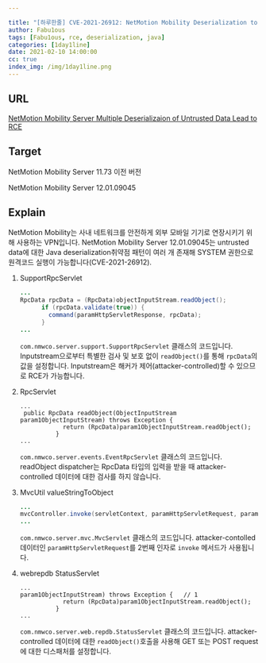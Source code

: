 ```yaml
---

title: "[하루한줄] CVE-2021-26912: NetMotion Mobility Deserialization to RCE"
author: Fabu1ous
tags: [Fabu1ous, rce, deserialization, java]
categories: [1day1line]
date: 2021-02-10 14:00:00
cc: true
index_img: /img/1day1line.png
---
```




## URL

[NetMotion Mobility Server Multiple Deserializaion of Untrusted Data Lead to RCE](https://ssd-disclosure.com/ssd-advisory-netmotion-mobility-server-multiple-deserialization-of-untrusted-data-lead-to-rce/)



## Target

NetMotion Mobility Server 11.73 이전 버전

NetMotion Mobility Server 12.01.09045



## Explain

NetMotion Mobility는 사내 네트워크를 안전하게 외부 모바일 기기로 연장시키기 위해 사용하는 VPN입니다. NetMotion Mobility Server 12.01.09045는 untrusted data에 대한 Java deserialization취약점 패턴이 여러 개 존재해 SYSTEM 권한으로 원격코드 실행이 가능합니다(CVE-2021-26912).

1. SupportRpcServlet

   ```java
   ...
   RpcData rpcData = (RpcData)objectInputStream.readObject();
         if (rpcData.validate(true)) {
           command(paramHttpServletResponse, rpcData);
         }
   ...
   ```

   `com.nmwco.server.support.SupportRpcServlet` 클래스의 코드입니다. Inputstream으로부터 특별한 검사 및 보호 없이 `readObject()`를 통해 `rpcData`의 값을 설정합니다. Inputstream은 해커가 제어(attacker-controlled)할 수 있으므로 RCE가 가능합니다.

2. RpcServlet

   ```
   ... 
    public RpcData readObject(ObjectInputStream param1ObjectInputStream) throws Exception {
               return (RpcData)param1ObjectInputStream.readObject();
             }
   ...
   ```

   `com.nmwco.server.events.EventRpcServlet` 클래스의 코드입니다. readObject dispatcher는 RpcData 타입의 입력을 받을 때 attacker-controlled 데이터에 대한 검사를 하지 않습니다.

3. MvcUtil valueStringToObject

   ```java
   ...
   mvcController.invoke(servletContext, paramHttpServletRequest, paramHttpServletResponse);
   ...
   ```

   `com.nmwco.server.mvc.MvcServlet` 클래스의 코드입니다. attacker-contolled 데이터인 `paramHttpServletRequest`를 2번째 인자로 `invoke` 메서드가 사용됩니다.

4. webrepdb StatusServlet

   ```
   ...
   param1ObjectInputStream) throws Exception {   // 1
               return (RpcData)param1ObjectInputStream.readObject();
             }
   ...
   ```

   `com.nmwco.server.web.repdb.StatusServlet` 클래스의 코드입니다. attacker-controlled 데이터에 대한 `readObject()`호출을 사용해 GET 또는 POST request에 대한 디스패처를 설정합니다.


